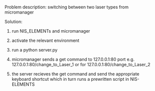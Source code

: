 Problem description:
switching between two laser types from micromanager

Solution:
1. run NIS_ELEMENTs and micromanager
2. activate the relevant environment 
3. run a python server.py

4. micromanager sends a get command to 127.0.0.1:80 port e.g.
127.0.0.1:80/change_to_Laser_1
or for 
127.0.0.1:80/change_to_Laser_2

5. the server recieves the get command and send the appropriate keyboard shortcut which in turn runs a prewritten script in NIS-ELEMENTS